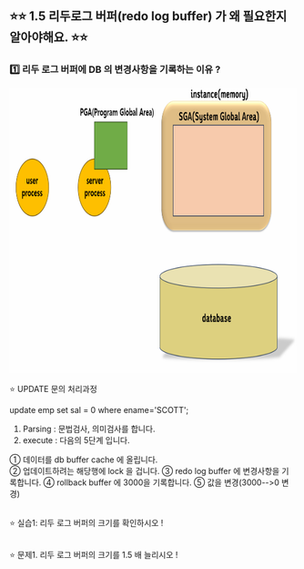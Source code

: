 
## ⭐⭐  1.5 리두로그 버퍼(redo log buffer) 가 왜 필요한지 알아야해요. ⭐⭐


### 1️⃣  리두 로그 버퍼에  DB 의 변경사항을 기록하는 이유 ? 

 
<img src="https://github.com/oracleyu01/oracle_admin/blob/main/pga3.png" width="700" height="500">
 
⭐ UPDATE 문의 처리과정 

  update  emp
   set  sal = 0
   where ename='SCOTT';

  1.  Parsing :   문법검사, 의미검사를 합니다.  
  2.  execute :  다음의 5단계 입니다.  

 ① 데이터를 db buffer cache 에 올립니다.  
 ② 업데이트하려는 해당행에 lock 을 겁니다.
 ③ redo log buffer 에 변경사항을 기록합니다.
 ④ rollback buffer 에 3000을 기록합니다.
 ⑤ 값을 변경(3000-->0 변경)  
 &nbsp; 
&nbsp; 
&nbsp; 
&nbsp; 


⭐ 실습1:    리두 로그 버퍼의 크기를 확인하시오 !   
&nbsp; 
&nbsp; 
&nbsp; 
&nbsp; 


⭐ 문제1. 리두 로그 버퍼의 크기를 1.5 배 늘리시오 !  
&nbsp; 
&nbsp; 
&nbsp; 
&nbsp; 

